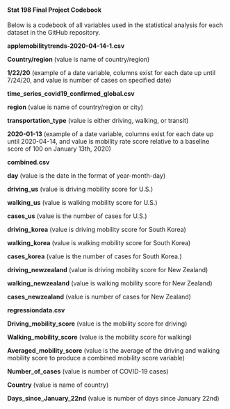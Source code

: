 #### Stat 198 Final Project Codebook

Below is a codebook of all variables used in the statistical analysis for each dataset in the GitHub repository.


**applemobilitytrends-2020-04-14-1.csv**

**Country/region** (value is name of country/region)

**1/22/20** (example of a date variable, columns exist for each date up until 7/24/20, and value is number of cases on specified date)

 
**time_series_covid19_confirmed_global.csv**

**region** (value is name of country/region or city)

**transportation_type** (value is either driving, walking, or transit)

**2020-01-13** (example of a date variable, columns exist for each date up until 2020-04-14, and value is mobility rate score relative to a baseline score of 100 on January 13th, 2020)

 
**combined.csv**

**day** (value is the date in the format of year-month-day)

**driving_us** (value is driving mobility score for U.S.)

**walking_us** (value is walking mobility score for U.S.)

**cases_us** (value is the number of cases for U.S.)

**driving_korea** (value is driving mobility score for South Korea)

**walking_korea** (value is walking mobility score for South Korea)

**cases_korea** (value is the number of cases for South Korea.)

**driving_newzealand** (value is driving mobility score for New Zealand)

**walking_newzealand** (value is walking mobility score for New Zealand)

**cases_newzealand** (value is number of cases for New Zealand)

 
**regressiondata.csv**

**Driving_mobility_score** (value is the mobility score for driving)

**Walking_mobility_score** (value is the mobility score for walking)

**Averaged_mobility_score** (value is the average of the driving and walking mobility score to produce a combined mobility score variable)

**Number_of_cases** (value is number of COVID-19 cases)

**Country** (value is name of country)

**Days_since_January_22nd** (value is number of days since January 22nd)

